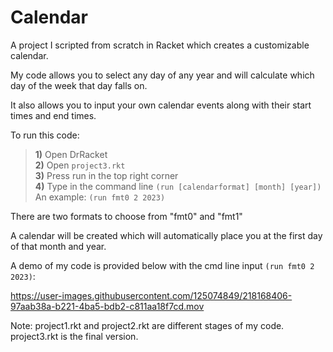 # Calendar

A project I scripted from scratch in Racket which creates a customizable calendar. 

My code allows you to select any day of any year and will calculate which day of the week that day falls on. 

It also allows you to input your own calendar events along with their start times and end times. 

To run this code: <br>
> **1)** Open DrRacket <br>
  **2)** Open `project3.rkt` <br>
  **3)** Press run in the top right corner <br>
  **4)** Type in the command line `(run [calendarformat] [month] [year])` <br>
  > An example: `(run fmt0 2 2023)` 

There are two formats to choose from "fmt0" and "fmt1" 

A calendar will be created which will automatically place you at the first day of that month and year. 

A demo of my code is provided below with the cmd line input `(run fmt0 2 2023)`:

https://user-images.githubusercontent.com/125074849/218168406-97aab38a-b221-4ba5-bdb2-c811aa18f7cd.mov

  
  
Note: 
  project1.rkt and project2.rkt are different stages of my code. project3.rkt is the final version. 
